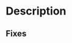 # Description

<!-- Description for your pull request -->

## Fixes 
<!-- If the pull request addresses issues they should be described here -->
